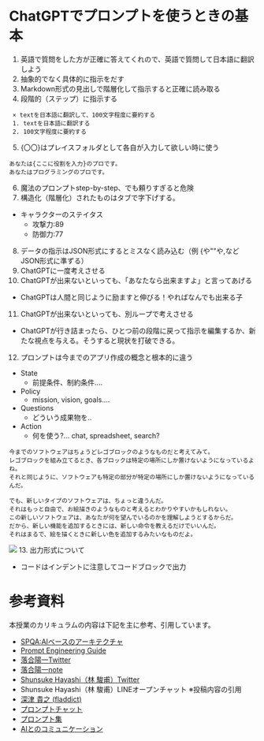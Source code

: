 # ChatGPTでプロンプトを使うときの基本

1. 英語で質問をした方が正確に答えてくれので、英語で質問して日本語に翻訳しよう
2. 抽象的でなく具体的に指示をだす
3. Markdown形式の見出しで階層化して指示すると正確に読み取る
4. 段階的（ステップ）に指示する
```
 × textを日本語に翻訳して、100文字程度に要約する  
 1. textを日本語に翻訳する  
 2. 100文字程度に要約する  
```
5. {〇〇}はプレイスフォルダとして各自が入力して欲しい時に使う
```
あなたは{ここに役割を入力}のプロです。
あなたはプログラミングのプロです。
```
6. 魔法のプロンプトstep-by-step、でも頼りすぎると危険
7. 構造化（階層化）されたものはタブで字下げする。
  - キャラクターのステイタス
    - 攻撃力:89
    - 防御力:77
8. データの指示はJSON形式にするとミスなく読み込む（例 {や""や,などJSON形式に準ずる）
8. ChatGPTに一度考えさせる
10. ChatGPTが出来ないといっても、「あなたなら出来ますよ」と言ってあげる
- ChatGPTは人間と同じように励ますと伸びる！やればなんでも出来る子
11. ChatGPTが出来ないといっても、別ループで考えさせる
- ChatGPTが行き詰まったら、ひとつ前の段階に戻って指示を編集するか、新たな視点を与える。そうすると現状を打破できる。
12. プロンプトは今までのアプリ作成の概念と根本的に違う
- State
  - 前提条件、制約条件....
- Policy
  - mission, vision, goals....
- Questions
  - どういう成果物を..
- Action
  - 何を使う?... chat, spreadsheet, search?
```
今までのソフトウェアはちょうどレゴブロックのようなものだと考えてみて。
レゴブロックを組み立てるとき、各ブロックは特定の場所にしか置けないようになっているよね。
それと同じように、ソフトウェアも特定の部分が特定の場所にしか置けないようになっているんだ。

でも、新しいタイプのソフトウェアは、ちょっと違うんだ。
それはもっと自由で、お絵描きのようなものと考えるとわかりやすいかもしれない。
この新しいソフトウェアは、あなたが何を望んでいるのかを理解しようとするからだ。
だから、新しい機能を追加するときには、新しい命令を教えるだけでいいんだ。
それはまるで、絵を描くときに新しい色を追加するみたいなものだよ。
```
![](https://danielmiessler.com/images/circuit-vs-understanding-miessler-mar23.png)
13. 出力形式について
- コードはインデントに注意してコードブロックで出力


# 参考資料
本授業のカリキュラムの内容は下記を主に参考、引用しています。
- [SPQA:AIベースのアーキテクチャ](https://danielmiessler.com/blog/spqa-ai-architecture-replace-existing-software/)
- [Prompt Engineering Guide](https://www.promptingguide.ai/jp)
- [落合陽一Twitter](https://twitter.com/ochyai)
- [落合陽一note](https://note.com/ochyai/)
- [Shunsuke Hayashi（林 駿甫）Twitter](https://twitter.com/HaveShun/status/1645333992215023616)
- Shunsuke Hayashi（林 駿甫）LINEオープンチャット ※投稿内容の引用
- [深津 貴之 (fladdict)](https://note.com/fladdict/)
- [プロンプトチャット](https://prompts.chat/)
- [プロンプト集](https://prompt.quel.jp/)
- [AIとのコミュニケーション](https://logmi.jp/tech/articles/328574)

